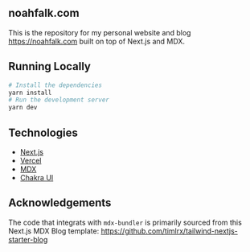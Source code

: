 ## noahfalk.com

This is the repository for my personal website and blog https://noahfalk.com built on top of Next.js and MDX.

## Running Locally

```bash
# Install the dependencies
yarn install
# Run the development server
yarn dev
```

## Technologies

- [Next.js](https://nextjs.org/)
- [Vercel](https://vercel.com)
- [MDX](https://github.com/mdx-js/mdx)
- [Chakra UI](https://chakra-ui.com/)

## Acknowledgements

The code that integrats with `mdx-bundler` is primarily sourced from this Next.js MDX Blog template: https://github.com/timlrx/tailwind-nextjs-starter-blog
